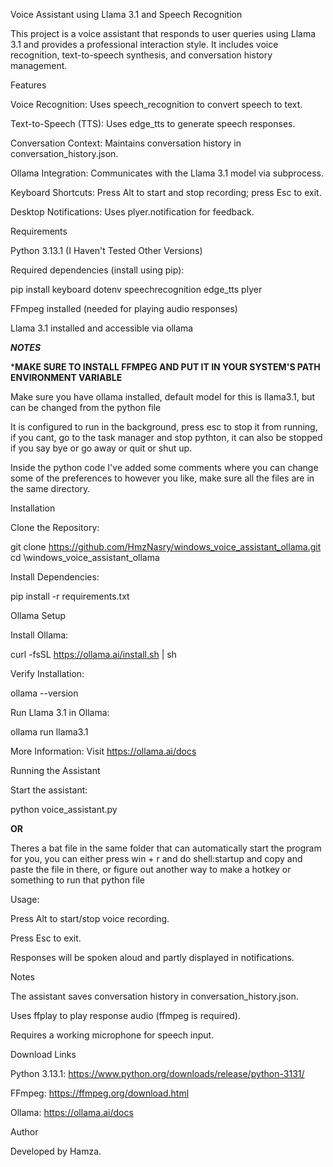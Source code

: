 Voice Assistant using Llama 3.1 and Speech Recognition


This project is a voice assistant that responds to user queries using Llama 3.1 and provides a  professional interaction style. It includes voice recognition, text-to-speech synthesis, and conversation history management.

Features

Voice Recognition: Uses speech_recognition to convert speech to text.

Text-to-Speech (TTS): Uses edge_tts to generate speech responses.

Conversation Context: Maintains conversation history in conversation_history.json.

Ollama Integration: Communicates with the Llama 3.1 model via subprocess.

Keyboard Shortcuts: Press Alt to start and stop recording; press Esc to exit.        

Desktop Notifications: Uses plyer.notification for feedback.

Requirements

Python 3.13.1 (I Haven't Tested Other Versions)

Required dependencies (install using pip):

pip install keyboard dotenv speechrecognition edge_tts plyer

FFmpeg installed (needed for playing audio responses)

Llama 3.1 installed and accessible via ollama


***NOTES***

***MAKE SURE TO INSTALL FFMPEG AND PUT IT IN YOUR SYSTEM'S PATH ENVIRONMENT VARIABLE**

Make sure you have ollama installed, default model for this is llama3.1, but can be changed from the python file

It is configured to run in the background, press esc to stop it from running, if you cant, go to the task manager and stop pythton, it can also be stopped if you say bye or go away or quit or shut up.

Inside the python code I've added some comments where you can change some of the preferences to however you like, make sure all the files are in the same directory.

Installation

Clone the Repository:

git clone https://github.com/HmzNasry/windows_voice_assistant_ollama.git
cd \windows_voice_assistant_ollama


Install Dependencies:

pip install -r requirements.txt

Ollama Setup

Install Ollama:

curl -fsSL https://ollama.ai/install.sh | sh

Verify Installation:

ollama --version

Run Llama 3.1 in Ollama:

ollama run llama3.1

More Information: Visit https://ollama.ai/docs

Running the Assistant

Start the assistant:

python voice_assistant.py

**OR**

Theres a bat file in the same folder that can automatically start the program for you, you can either press win + r and do shell:startup and copy and paste the file in there, or figure out another way to make a hotkey or something to run that python file

Usage:

Press Alt to start/stop voice recording.

Press Esc to exit.

Responses will be spoken aloud and partly displayed in notifications.

Notes

The assistant saves conversation history in conversation_history.json.

Uses ffplay to play response audio (ffmpeg is required).

Requires a working microphone for speech input.

Download Links

Python 3.13.1: https://www.python.org/downloads/release/python-3131/

FFmpeg: https://ffmpeg.org/download.html

Ollama: https://ollama.ai/docs

Author

Developed by Hamza.
